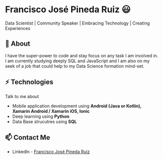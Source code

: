 # Francisco José Pineda Ruiz 😃
Data Scientist | Community Speaker | Embracing Technology | Creating Experiences

## 🧐 About
I have the super-power to code and stay focus on any task I am involved in. I am currently studying deeply SQL and JavaScript and I am also on my seek of a job that could help to my Data Science formation mind-set.

## ⚡ Technologies
Talk to me about
- Mobile application development using **Android (Java or Kotlin), Xamarin Android / Xamarin iOS, Ionic**
- Deep learning using **Python**
- Data Base strucutres using **SQL**


## 📫 Contact Me
- LinkedIn - [Francisco José Pineda Ruiz](https://www.linkedin.com/in/franciscojosepinedaruiz/)

